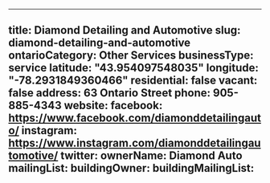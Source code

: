 
---
title: Diamond Detailing and Automotive
slug: diamond-detailing-and-automotive
ontarioCategory: Other Services
businessType: service
latitude: "43.954097548035"
longitude: "-78.2931849360466"
residential: false
vacant: false
address: 63 Ontario Street
phone: 905-885-4343
website: 
facebook: https://www.facebook.com/diamonddetailingauto/
instagram: https://www.instagram.com/diamonddetailingautomotive/
twitter: 
ownerName:  Diamond Auto
mailingList: 
buildingOwner: 
buildingMailingList: 
---

